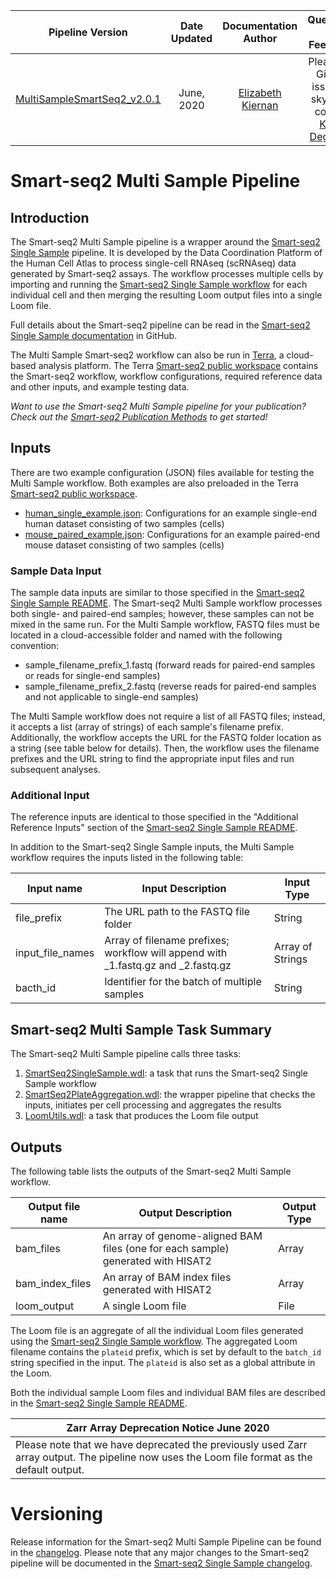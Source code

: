 | Pipeline Version | Date Updated | Documentation Author | Questions or Feedback |
| :----: | :---: | :----: | :--------------: |
| [MultiSampleSmartSeq2_v2.0.1](https://github.com/broadinstitute/warp/releases/tag/MultiSampleSmartSeq2_v2.0.1) | June, 2020 | [Elizabeth Kiernan](mailto:ekiernan@broadinstitute.org) | Please file GitHub issues in skylab or contact [Kylee Degatano](mailto:kdegatano@broadinstitute.org) |

# Smart-seq2 Multi Sample Pipeline
## Introduction
The Smart-seq2 Multi Sample pipeline is a wrapper around the [Smart-seq2 Single Sample](https://github.com/broadinstitute/warp/blob/master/pipelines/skylab/skylab/smartseq2_single_sample) pipeline. It is developed by the Data Coordination Platform of the Human Cell Atlas to process single-cell RNAseq (scRNAseq) data generated by Smart-seq2 assays. The workflow processes multiple cells by importing and running the [Smart-seq2 Single Sample workflow](https://github.com/broadinstitute/warp/blob/masterhttps://github.com/broadinstitute/warp/blob/master/pipelines/skylab/skylab/smartseq2_single_sample/SmartSeq2SingleSample.wdl) for each individual cell and then merging the resulting Loom output files into a single Loom file. 

Full details about the Smart-seq2 pipeline can be read in the [Smart-seq2 Single Sample documentation](https://github.com/broadinstitute/warp/blob/master/pipelines/skylab/smartseq2_single_sample) in GitHub. 

The Multi Sample Smart-seq2 workflow can also be run in [Terra](https://app.terra.bio), a cloud-based analysis platform. The Terra [Smart-seq2 public workspace](https://app.terra.bio/#workspaces/featured-workspaces-hca/HCA%20Smart-seq2%20Multi%20Sample%20Pipeline) contains the Smart-seq2 workflow, workflow configurations, required reference data and other inputs, and example testing data.

*Want to use the Smart-seq2 Multi Sample pipeline for your publication? Check out the [Smart-seq2 Publication Methods](Smart-seq2.methods.md) to get started!*
 
## Inputs 

There are two example configuration (JSON) files available for testing the Multi Sample workflow. Both examples are also preloaded in the Terra [Smart-seq2 public workspace](https://app.terra.bio/#workspaces/featured-workspaces-hca/HCA%20Smart-seq2%20Multi%20Sample%20Pipeline). 
* [human_single_example.json](human_single_example.json): Configurations for an example single-end human dataset consisting of two samples (cells)
* [mouse_paired_example.json](mouse_paired_example.json): Configurations for an example paired-end mouse dataset consisting of two samples (cells)


### Sample Data Input
The sample data inputs are similar to those specified in the [Smart-seq2 Single Sample README](https://github.com/broadinstitute/warp/blob/master/pipelines/skylab/smartseq2_single_sample/README.md). The Smart-seq2 Multi Sample workflow processes both single- and paired-end samples; however, these samples can not be mixed in the same run. 
For the Multi Sample workflow, FASTQ files must be located in a cloud-accessible folder and named with the following convention:

*  sample_filename_prefix\_1.fastq (forward reads for paired-end samples or reads for single-end samples)
*  sample_filename_prefix\_2.fastq (reverse reads for paired-end samples and not applicable to single-end samples)

The Multi Sample workflow does not require a list of all FASTQ files; instead, it accepts a list (array of strings) of each sample's filename prefix. Additionally, the workflow accepts the URL for the FASTQ folder location as a string (see table below for details). Then, the workflow uses the filename prefixes and the URL string to find the appropriate input files and run subsequent analyses.


### Additional Input
The reference inputs are identical to those specified in the "Additional Reference Inputs" section of the [Smart-seq2 Single Sample README](https://github.com/broadinstitute/warp/blob/master/pipelines/skylab/smartseq2_single_sample/README.md). 

In addition to the Smart-seq2 Single Sample inputs, the Multi Sample workflow requires the inputs listed in the following table:

| Input name | Input Description | Input Type |
| --- | --- | --- |
| file_prefix | The URL path to the FASTQ file folder | String | 
| input_file_names | Array of filename prefixes; workflow will append with \_1.fastq.gz and \_2.fastq.gz | Array of Strings |
| bacth_id | Identifier for the batch of multiple samples | String |

 
 ## Smart-seq2 Multi Sample Task Summary
 The Smart-seq2 Multi Sample pipeline calls three tasks:
 
 1) [SmartSeq2SingleSample.wdl](https://github.com/broadinstitute/warp/blob/master/pipelines/skylab/smartseq2_single_sample/SmartSeq2SingleSample.wdl): a task that runs the Smart-seq2 Single Sample workflow
 2) [SmartSeq2PlateAggregation.wdl](https://github.com/broadinstitute/warp/blob/master/tasks/SmartSeq2PlateAggregation.wdl): the wrapper pipeline that checks the inputs, initiates per cell processing and aggregates the results
 3) [LoomUtils.wdl](https://github.com/broadinstitute/warp/blob/master/tasks/LoomUtils.wdl): a task that produces the Loom file output

 
 ## Outputs
 
 The following table lists the outputs of the Smart-seq2 Multi Sample workflow.
 
 | Output file name | Output Description | Output Type |
 | --- | --- | --- |
 | bam_files | An array of genome-aligned BAM files (one for each sample) generated with HISAT2  | Array |
 | bam_index_files |  An array of BAM index files generated with HISAT2 | Array |
 | loom_output | A single Loom file  | File |
 
The Loom file is an aggregate of all the individual Loom files generated using the [Smart-seq2 Single Sample workflow](https://github.com/broadinstitute/warp/blob/master/pipelines/skylab/smartseq2_single_sample/SmartSeq2SingleSample.wdl). The aggregated Loom filename contains the `plateid` prefix, which is set by default to the `batch_id` string specified in the input. The `plateid` is also set as a global attribute in the Loom.
 
 Both the individual sample Loom files and individual BAM files are described in the [Smart-seq2 Single Sample README](https://github.com/broadinstitute/warp/blob/master/pipelines/skylab/smartseq2_single_sample/README.md).

| Zarr Array Deprecation Notice June 2020 |
| --- |
| Please note that we have deprecated the previously used Zarr array output. The pipeline now uses the Loom file format as the default output. |
 
 # Versioning

Release information for the Smart-seq2 Multi Sample Pipeline can be found in the [changelog](https://github.com/broadinstitute/warp/blob/master/pipelines/skylab/smartseq2_multisample/MultiSampleSmartSeq2.changelog.md). Please note that any major changes to the Smart-seq2 pipeline will be documented in the [Smart-seq2 Single Sample changelog](https://github.com/broadinstitute/warp/blob/master/pipelines/skylab/smartseq2_single_sample/SmartSeq2SingleSample.changelog.md).  
 
 
 


